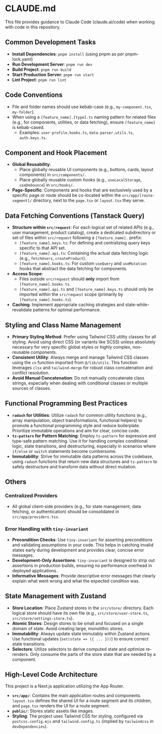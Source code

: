 # CLAUDE.md

This file provides guidance to Claude Code (claude.ai/code) when working with code in this repository.

## Common Development Tasks

- **Install Dependencies**: `pnpm install` (using pnpm as per pnpm-lock.yaml)
- **Run Development Server**: `pnpm run dev`
- **Build Project**: `pnpm run build`
- **Start Production Server**: `pnpm run start`
- **Lint Project**: `pnpm run lint`

## Code Conventions

- File and folder names should use kebab-case (e.g., `my-component.tsx`, `my-folder`).
- When using a `[feature_name].[type].ts` naming pattern for related files (e.g., for components, utilities, or data fetching), ensure `[feature_name]` is kebab-cased.
    -   Examples: `user-profile.hooks.ts`, `data-parser.utils.ts`, `auth.keys.ts`.

## Component and Hook Placement

-   **Global Reusability**:
    -   Place globally reusable UI components (e.g., buttons, cards, layout components) in `src/components/`.
    -   Place globally reusable custom hooks (e.g., `useLocalStorage`, `useDebounce`) in `src/hooks/`.
-   **Page-Specific**: Components and hooks that are exclusively used by a specific page or route should be co-located within the `src/app/[route-segment]/` directory, next to the `page.tsx` or `layout.tsx` they serve.

## Data Fetching Conventions (Tanstack Query)

-   **Structure within `src/request`**: For each logical set of related APIs (e.g., user management, product catalog), create a dedicated subdirectory or set of files within `src/request` following a `[feature_name].` prefix:
    -   `[feature_name].keys.ts`: For defining and centralizing query keys specific to that API set.
    -   `[feature_name].api.ts`: Containing the actual data fetching logic (e.g., `fetchUsers`, `createProduct`).
    -   `[feature_name].hooks.ts`: For custom `useQuery` and `useMutation` hooks that abstract the data fetching for components.
-   **Access Scope**:
    -   Files outside `src/request` should **only** import from `[feature_name].hooks.ts`.
    -   `[feature_name].api.ts` and `[feature_name].keys.ts` should only be imported within the `src/request` scope (primarily by `[feature_name].hooks.ts`).
-   **Caching**: Implement appropriate caching strategies and stale-while-revalidate patterns for optimal performance.

## Styling and Class Name Management

-   **Primary Styling Method**: Prefer using Tailwind CSS utility classes for all styling. Avoid using direct CSS (or variants like SCSS) unless absolutely necessary for very specific global styles or highly complex, non-reusable components.
-   **Consistent Utility**: Always merge and manage Tailwind CSS classes using the `cn` function imported from `@/lib/utils`. This function leverages `clsx` and `tailwind-merge` for robust class concatenation and conflict resolution.
-   **Avoid Manual Concatenation**: Do not manually concatenate class strings, especially when dealing with conditional classes or multiple sources of classes.

## Functional Programming Best Practices

-   **`radash` for Utilities**: Utilize `radash` for common utility functions (e.g., array manipulation, object transformations, functional helpers) to promote a functional programming style and reduce boilerplate. Prioritize immutable operations and aim for clear, concise code.
-   **`ts-pattern` for Pattern Matching**: Employ `ts-pattern` for expressive and type-safe pattern matching. Use it for handling complex conditional logic, state transitions, and destructuring, especially in scenarios where `if/else` or `switch` statements become cumbersome.
-   **Immutability**: Strive for immutable data patterns across the codebase, using `radash` functions that return new data structures and `ts-pattern` to safely destructure and transform data without direct mutation.

## Others

### Centralized Providers

-   All global client-side providers (e.g., for state management, data fetching, or authentication) should be consolidated in `src/app/providers.tsx`.

### Error Handling with `tiny-invariant`

-   **Precondition Checks**: Use `tiny-invariant` for asserting preconditions and validating assumptions in your code. This helps in catching invalid states early during development and provides clear, concise error messages.
-   **Development-Only Assertions**: `tiny-invariant` is designed to strip out assertions in production builds, ensuring no performance overhead in deployed applications.
-   **Informative Messages**: Provide descriptive error messages that clearly explain what went wrong and what the expected condition was.

## State Management with Zustand

-   **Store Location**: Place Zustand stores in the `src/store/` directory. Each logical store should have its own file (e.g., `src/store/user-store.ts`, `src/store/settings-store.ts`).
-   **Atomic Stores**: Design stores to be small and focused on a single domain of state. Avoid creating large, monolithic stores.
-   **Immutability**: Always update state immutably within Zustand actions. Use functional updates (`set(state => ({ ... }))`) to ensure correct state transitions.
-   **Selectors**: Utilize selectors to derive computed state and optimize re-renders. Only consume the parts of the store state that are needed by a component.

## High-Level Code Architecture

This project is a Next.js application utilizing the App Router.

- **`src/app/`**: Contains the main application routes and components. `layout.tsx` defines the shared UI for a route segment and its children, and `page.tsx` renders the UI for a route segment.
- **`public/`**: Stores static assets like images.
- **Styling**: The project uses Tailwind CSS for styling, configured via `postcss.config.mjs` and `tailwind.config.ts` (implied by `tailwindcss` in `devDependencies`).
